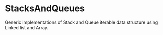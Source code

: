 # StacksAndQueues
Generic implementations of Stack and Queue iterable data structure using Linked list and Array.

